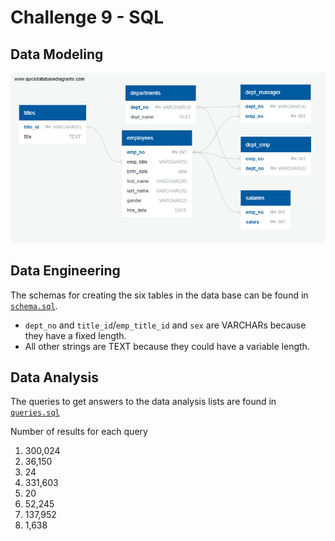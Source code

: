 # Challenge 9 - SQL

## Data Modeling
![Entity Relationship Diagram](employee_sql/ERD.png)

## Data Engineering
The schemas for creating the six tables in the data base can be found in [`schema.sql`](EmployeeSQL/schema.sql).

- `dept_no` and `title_id`/`emp_title_id` and `sex` are VARCHARs because they have a fixed length.
- All other strings are TEXT because they could have a variable length.
  

## Data Analysis
The queries to get answers to the data analysis lists are found in [`queries.sql`](EmployeeSQL/queries.sql)

Number of results for each query

1. 300,024
2. 36,150
3. 24
4. 331,603
5. 20
6. 52,245
7. 137,952
8. 1,638
